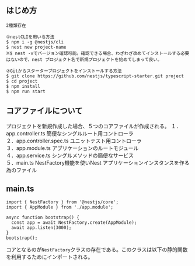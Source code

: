 ## はじめ方
```
2種類存在

①nestCLIを用いる方法
$ npm i -g @nestjs/cli
$ nest new project-name
※$ nest -vでバージョン確認可能。確認できる場合、わざわざ改めてインストールする必要はないので、nest プロジェクト名で新規プロジェクトを始めてしまって良い。

②Gitからスタータープロジェクトをインストールする方法
$ git clone https://github.com/nestjs/typescript-starter.git project
$ cd project
$ npm install
$ npm run start
```

## コアファイルについて
プロジェクトを新規作成した場合、５つのコアファイルが作成される。
１．app.controller.ts	簡便なシングルルート用コントローラ  
２．app.controller.spec.ts	ユニットテスト用コントローラ  
３．app.module.ts	アプリケーションのルートモジュール  
４．app.service.ts	シングルメソッドの簡便なサービス  
５．main.ts	NestFactory機能を使いNest アプリケーションインスタンスを作る為のファイル  

## main.ts
```
import { NestFactory } from '@nestjs/core';
import { AppModule } from './app.module';

async function bootstrap() {
  const app = await NestFactory.create(AppModule);
  await app.listen(3000);
}
bootstrap();
```
コアとなるのが`NestFactory`クラスの存在である。このクラスは以下の静的関数を利用するためにインポートされる。
